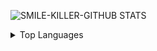 ![SMILE-KILLER-GITHUB STATS](https://github-readme-stats.vercel.app/api?username=SMILE-KILLER10&include_all_commits=true&count_private=true&theme=white)

<details>
    <summary>Top Languages</summary>
    <br/>

[![Top Langs](https://github-readme-stats.vercel.app/api/top-langs/?username=SMILE-KILLER10)](https://github.com/SMILE-KILLER10)
